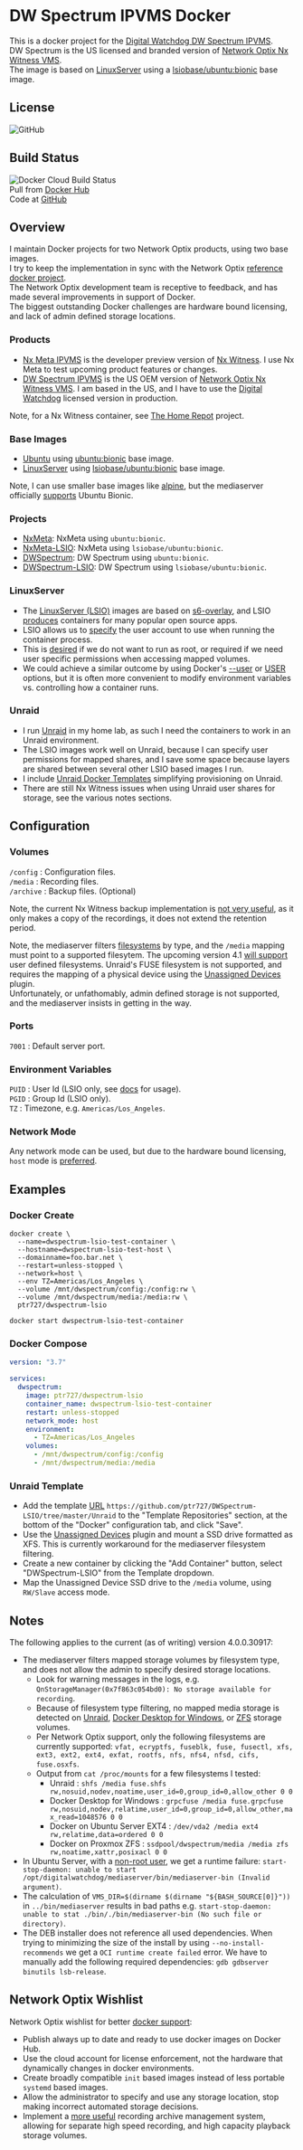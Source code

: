 # DW Spectrum IPVMS Docker

This is a docker project for the [Digital Watchdog DW Spectrum IPVMS](https://digital-watchdog.com/productdetail/DW-Spectrum-IPVMS/).  
DW Spectrum is the US licensed and branded version of [Network Optix Nx Witness VMS](https://www.networkoptix.com/nx-witness/).  
The image is based on [LinuxServer](https://www.linuxserver.io/) using a [lsiobase/ubuntu:bionic](https://hub.docker.com/r/lsiobase/ubuntu) base image.

## License

![GitHub](https://img.shields.io/github/license/ptr727/DWSpectrum-LSIO)  

## Build Status

![Docker Cloud Build Status](https://img.shields.io/docker/cloud/build/ptr727/dwspectrum-lsio?logo=docker)  
Pull from [Docker Hub](https://hub.docker.com/r/ptr727/dwspectrum-lsio)  
Code at [GitHub](https://github.com/ptr727/DWSpectrum-LSIO)

## Overview

I maintain Docker projects for two Network Optix products, using two base images.  
I try to keep the implementation in sync with the Network Optix [reference docker project](https://github.com/networkoptix/nx_open_integrations/tree/master/docker).  
The Network Optix development team is receptive to feedback, and has made several improvements in support of Docker.  
The biggest outstanding Docker challenges are hardware bound licensing, and lack of admin defined storage locations.

### Products

- [Nx Meta IPVMS](https://meta.nxvms.com/) is the developer preview version of [Nx Witness](https://www.networkoptix.com/nx-witness/). I use Nx Meta to test upcoming product features or changes.
- [DW Spectrum IPVMS](https://digital-watchdog.com/productdetail/DW-Spectrum-IPVMS/) is the US OEM version of [Network Optix Nx Witness VMS](https://www.networkoptix.com/nx-witness/). I am based in the US, and I have to use the [Digital Watchdog](https://digital-watchdog.com/) licensed version in production.

Note, for a Nx Witness container, see [The Home Repot](https://github.com/thehomerepot/nxwitness) project.

### Base Images

- [Ubuntu](https://ubuntu.com/) using [ubuntu:bionic](https://hub.docker.com/_/ubuntu) base image.
- [LinuxServer](https://www.linuxserver.io/) using [lsiobase/ubuntu:bionic](https://hub.docker.com/r/lsiobase/ubuntu) base image.

Note, I can use smaller base images like [alpine](https://hub.docker.com/_/alpine), but the mediaserver officially [supports](https://support.networkoptix.com/hc/en-us/articles/205313168-Nx-Witness-Operating-System-Support) Ubuntu Bionic.

### Projects

- [NxMeta](https://github.com/ptr727/NxMeta): NxMeta using `ubuntu:bionic`.
- [NxMeta-LSIO](https://github.com/ptr727/NxMeta-LSIO): NxMeta using `lsiobase/ubuntu:bionic`.
- [DWSpectrum](https://github.com/ptr727/DWSpectrum): DW Spectrum using `ubuntu:bionic`.
- [DWSpectrum-LSIO](https://github.com/ptr727/DWSpectrum-LSIO): DW Spectrum using `lsiobase/ubuntu:bionic`.

### LinuxServer

- The [LinuxServer (LSIO)](https://www.linuxserver.io/) images are based on [s6-overlay](https://github.com/just-containers/s6-overlay), and LSIO [produces](https://fleet.linuxserver.io/) containers for many popular open source apps.
- LSIO allows us to [specify](https://docs.linuxserver.io/general/understanding-puid-and-pgid) the user account to use when running the container process.
- This is [desired](https://docs.docker.com/develop/develop-images/dockerfile_best-practices/#user) if we do not want to run as root, or required if we need user specific permissions when accessing mapped volumes.
- We could achieve a similar outcome by using Docker's [--user](https://docs.docker.com/engine/reference/run/#user) or [USER](https://docs.docker.com/engine/reference/builder/#user) options, but it is often more convenient to modify environment variables vs. controlling how a container runs.

### Unraid

- I run [Unraid](https://unraid.net/) in my home lab, as such I need the containers to work in an Unraid environment.
- The LSIO images work well on Unraid, because I can specify user permissions for mapped shares, and I save some space because layers are shared between several other LSIO based images I run.
- I include [Unraid Docker Templates](./Unraid) simplifying provisioning on Unraid.
- There are still Nx Witness issues when using Unraid user shares for storage, see the various notes sections.

## Configuration

### Volumes

`/config` : Configuration files.  
`/media` : Recording files.  
`/archive` : Backup files. (Optional)

Note, the current Nx Witness backup implementation is [not very useful](https://support.networkoptix.com/hc/en-us/community/posts/360044221713-Backup-retention-policy), as it only makes a copy of the recordings, it does not extend the retention period.

Note, the mediaserver filters [filesystems](https://github.com/networkoptix/nx_open_integrations/tree/master/docker#notes-about-storage) by type, and the `/media` mapping must point to a supported filesytem. The upcoming version 4.1 [will support](https://support.networkoptix.com/hc/en-us/community/posts/360044241693-NxMeta-4-1-Beta-on-Docker) user defined filesystems. Unraid's FUSE filesystem is not supported, and requires the mapping of a physical device using the [Unassigned Devices](https://forums.unraid.net/topic/44104-unassigned-devices-managing-disk-drives-and-remote-shares-outside-of-the-unraid-array/) plugin.  
Unfortunately, or unfathomably, admin defined storage is not supported, and the mediaserver insists in getting in the way.

### Ports

`7001` : Default server port.

### Environment Variables

`PUID` : User Id (LSIO only, see [docs](https://docs.linuxserver.io/general/understanding-puid-and-pgid) for usage).  
`PGID` : Group Id (LSIO only).  
`TZ` : Timezone, e.g. `Americas/Los_Angeles`.

### Network Mode

Any network mode can be used, but due to the hardware bound licensing, `host` mode is [preferred](https://github.com/networkoptix/nx_open_integrations/tree/master/docker#networking).

## Examples

### Docker Create

```console
docker create \
  --name=dwspectrum-lsio-test-container \
  --hostname=dwspectrum-lsio-test-host \
  --domainname=foo.bar.net \
  --restart=unless-stopped \
  --network=host \
  --env TZ=Americas/Los_Angeles \
  --volume /mnt/dwspectrum/config:/config:rw \
  --volume /mnt/dwspectrum/media:/media:rw \
  ptr727/dwspectrum-lsio

docker start dwspectrum-lsio-test-container
```

### Docker Compose

```yaml
version: "3.7"

services:
  dwspectrum:
    image: ptr727/dwspectrum-lsio
    container_name: dwspectrum-lsio-test-container
    restart: unless-stopped
    network_mode: host
    environment:
      - TZ=Americas/Los_Angeles
    volumes:
      - /mnt/dwspectrum/config:/config
      - /mnt/dwspectrum/media:/media
```

### Unraid Template

- Add the template [URL](./Unraid) `https://github.com/ptr727/DWSpectrum-LSIO/tree/master/Unraid` to the "Template Repositories" section, at the bottom of the "Docker" configuration tab, and click "Save".
- Use the [Unassigned Devices](https://forums.unraid.net/topic/44104-unassigned-devices-managing-disk-drives-and-remote-shares-outside-of-the-unraid-array/) plugin and mount a SSD drive formatted as XFS. This is currently workaround for the mediaserver filesystem filtering.
- Create a new container by clicking the "Add Container" button, select "DWSpectrum-LSIO" from the Template dropdown.
- Map the Unassigned Device SSD drive to the `/media` volume, using `RW/Slave` access mode.

## Notes

The following applies to the current (as of writing) version 4.0.0.30917:

- The mediaserver filters mapped storage volumes by filesystem type, and does not allow the admin to specify desired storage locations.
  - Look for warning messages in the logs, e.g. `QnStorageManager(0x7f863c054bd0): No storage available for recording`.
  - Because of filesystem type filtering, no mapped media storage is detected on [Unraid](https://unraid.net), [Docker Desktop for Windows](https://www.docker.com/products/docker-desktop), or [ZFS](https://zfsonlinux.org/) storage volumes.
  - Per Network Optix support, only the following filesystems are currently supported: `vfat, ecryptfs, fuseblk, fuse, fusectl, xfs, ext3, ext2, ext4, exfat, rootfs, nfs, nfs4, nfsd, cifs, fuse.osxfs`.
  - Output from `cat /proc/mounts` for a few filesystems I tested:
    - Unraid : `shfs /media fuse.shfs rw,nosuid,nodev,noatime,user_id=0,group_id=0,allow_other 0 0`
    - Docker Desktop for Windows : `grpcfuse /media fuse.grpcfuse rw,nosuid,nodev,relatime,user_id=0,group_id=0,allow_other,max_read=1048576 0 0`
    - Docker on Ubuntu Server EXT4 : `/dev/vda2 /media ext4 rw,relatime,data=ordered 0 0`
    - Docker on Proxmox ZFS : `ssdpool/dwspectrum/media /media zfs rw,noatime,xattr,posixacl 0 0`
- In Ubuntu Server, with a [non-root user](https://docs.docker.com/install/linux/linux-postinstall/), we get a runtime failure: `start-stop-daemon: unable to start /opt/digitalwatchdog/mediaserver/bin/mediaserver-bin (Invalid argument)`.
- The calculation of `VMS_DIR=$(dirname $(dirname "${BASH_SOURCE[0]}"))` in `../bin/mediaserver` results in bad paths e.g. `start-stop-daemon: unable to stat ./bin/./bin/mediaserver-bin (No such file or directory)`.
- The DEB installer does not reference all used dependencies. When trying to minimizing the size of the install by using `--no-install-recommends` we get a `OCI runtime create failed` error. We have to manually add the following required dependencies: `gdb gdbserver binutils lsb-release`.

## Network Optix Wishlist

Network Optix wishlist for better [docker support](https://support.networkoptix.com/hc/en-us/articles/360037973573-How-to-run-Nx-Server-in-Docker):

- Publish always up to date and ready to use docker images on Docker Hub.
- Use the cloud account for license enforcement, not the hardware that dynamically changes in docker environments.
- Create broadly compatible `init` based images instead of less portable `systemd` based images.
- Allow the administrator to specify and use any storage location, stop making incorrect automated storage decisions.
- Implement a [more useful](https://support.networkoptix.com/hc/en-us/community/posts/360044221713-Backup-retention-policy) recording archive management system, allowing for separate high speed recording, and high capacity playback storage volumes.

